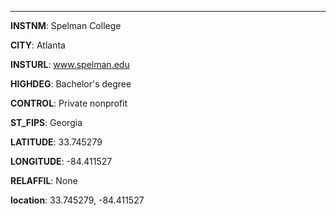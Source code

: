
---
**INSTNM**: Spelman College

**CITY**: Atlanta

**INSTURL**: www.spelman.edu

**HIGHDEG**: Bachelor's degree

**CONTROL**: Private nonprofit

**ST_FIPS**: Georgia

**LATITUDE**: 33.745279

**LONGITUDE**: -84.411527

**RELAFFIL**: None

**location**: 33.745279, -84.411527
